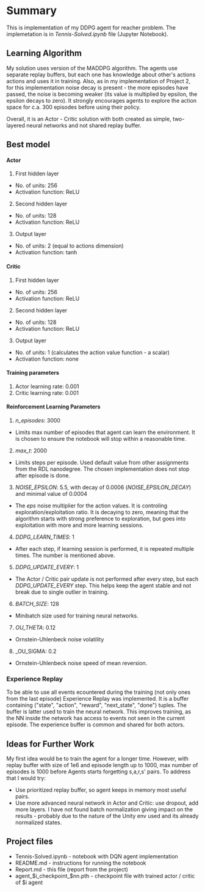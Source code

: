 # Summary

This is implementation of my DDPG agent for reacher problem. The implemetation is in _Tennis-Solved.ipynb_ file (Jupyter Notebook).

## Learning Algorithm

My solution uses version of the MADDPG algorithm. The agents use separate replay buffers, but each one has knowledge about other's actions actions and uses it in training. Also, as in my implementation of Project 2, for this implementation noise decay is present - the more episodes have passed, the noise is becoming weaker (its value is multiplied by epsilon, the epsilon decays to zero). It strongly encourages agents to explore the action space for c.a. 300 episodes before using their policy. 

Overall, it is an Actor - Critic solution with both created as simple, two-layered neural networks and not shared replay buffer.

## Best model

#### Actor

1. First hidden layer
  - No. of units: 256
  - Activation function: ReLU
2. Second hidden layer
  - No. of units: 128
  - Activation function: ReLU
3. Output layer
  - No. of units: 2 (equal to actions dimension)
  - Activation function: tanh

#### Critic

1. First hidden layer
  - No. of units: 256
  - Activation function: ReLU
2. Second hidden layer
  - No. of units: 128
  - Activation function: ReLU
3. Output layer
  - No. of units: 1 (calculates the action value function - a scalar)
  - Activation function: none

#### Training parameters
1. Actor learning rate: 0.001
2. Critic learning rate: 0.001

#### Reinforcement Learning Parameters

1. _n\_episodes_: 3000
  - Limits max number of episodes that agent can learn the environment. It is chosen to ensure the notebook will stop within a reasonable time.
2. _max\_t_: 2000
  - Limits steps per episode. Used default value from other assignments from the RDL nanodegree. The chosen implementation does not stop after episode is done.
3. _NOISE\_EPSILON_: 5.5, with decay of 0.0006 (_NOISE\_EPSILON\_DECAY_) and minimal value of 0.0004
  - The _eps_ noise multiplier for the action values. It is controling exploration/exploitation ratio. It is decaying to zero, meaning that the algorithm starts with strong preference to exploration, but goes into exploitation with more and more learning sessions.
4. _DDPG\_LEARN\_TIMES_: 1
  - After each step, if learning session is performed, it is repeated multiple times. The number is mentioned above.
5. _DDPG\_UPDATE\_EVERY_: 1
  - The Actor / Critic pair update is not performed after every step, but each _DDPG\_UPDATE\_EVERY_ step. This helps keep the agent stable and not break due to single outlier in training.
6. _BATCH\_SIZE_: 128
  - Minibatch size used for training neural networks.
7. _OU\_THETA_: 0.12
  - Ornstein-Uhlenbeck noise volatility
8. _OU\_SIGMA: 0.2
  - Ornstein-Uhlenbeck noise speed of mean reversion. 

### Experience Replay

To be able to use all events ecountered during the training (not only ones from the last episode) Experience Replay was implemented. It is a buffer containing ("state", "action", "reward", "next_state", "done") tuples. The buffer is latter used to train the neural network. This improves training, as the NN inside the network has access to events not seen in the current episode.
The experience buffer is common and shared for both actors.

## Ideas for Further Work

My first idea would be to train the agent for a longer time. However, with replay buffer with size of 1e6 and episode length up to 1000, max number of episodes is 1000 before Agents starts forgetting s,a,r,s' pairs. To address that I would try:
  - Use prioritized replay buffer, so agent keeps in memory most useful pairs.
  - Use more advanced neural network in Actor and Critic: use dropout, add more layers. I have not found batch normalization giving impact on the results - probably due to the nature of the Unity env used and its already normalized states. 

## Project files
  - Tennis-Solved.ipynb - notebook with DQN agent implementation
  - README.md - instructions for running the notebook
  - Report.md - this file (report from the project)
  - agent_\$i_checkpoint_\$nn.pth - checkpoint file with trained actor / critic of \$i agent
